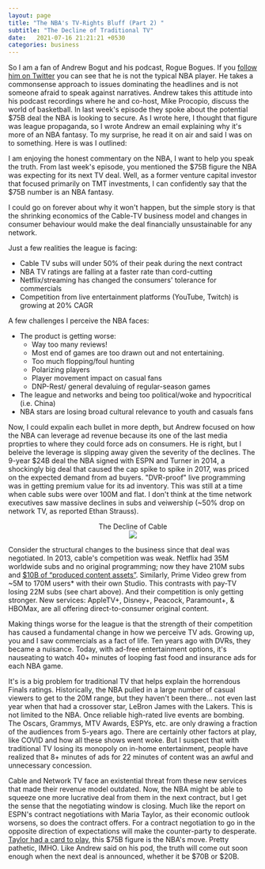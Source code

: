 ```yaml
---
layout: page
title: "The NBA's TV-Rights Bluff (Part 2) "
subtitle: "The Decline of Traditional TV"
date:   2021-07-16 21:21:21 +0530
categories: business
---
```





So I am a fan of Andrew Bogut and his podcast, Rogue Bogues. If you [follow him on Twitter](https://twitter.com/andrewbogut) you can see that he is not the typical NBA player. 
He takes a commonsense approach to issues dominating the headlines and is not someone afraid to speak against narratives. Andrew takes this 
attitude into his podcast recordings where he and co-host, Mike Procopio, discuss the world of basketball. In last week's episode they spoke about 
the potential $75B deal the NBA is looking to secure. As I wrote here, I thought that figure was league propaganda, so I wrote Andrew an email explaining
why it's more of an NBA fantasy. To my surprise, he read it on air and said I was on to something. Here is was I outlined: 


I am enjoying the honest commentary on the NBA, I want to help you speak the truth. From last week's episode, you mentioned the $75B figure the NBA was expecting for its next
TV deal. Well, as a former venture capital investor that focused primarily on TMT investments, I can confidently say that the $75B number is an NBA fantasy. 

I could go on forever about why it won't happen, but the simple story is that the shrinking economics of the Cable-TV business model and changes in consumer
behaviour would make the deal financially unsustainable for any network. 

Just a few realities the league is facing:
* Cable TV subs will under 50% of their peak during the next contract
* NBA TV ratings are falling at a faster rate than cord-cutting
* Netflix/streaming has changed the consumers' tolerance for commercials
* Competition from live entertainment platforms (YouTube, Twitch) is growing at 20% CAGR  

A few challenges I perceive the NBA faces:
* The product is getting worse: 
  * Way too many reviews!
  * Most end of games are too drawn out and not entertaining.
  * Too much flopping/foul hunting
  * Polarizing players
  * Player movement impact on casual fans
  * DNP-Rest/ general devaluing of regular-season games
* The league and networks and being too political/woke and hypocritical (i.e. China)
* NBA stars are losing broad cultural relevance to youth and casuals fans 

Now, I could expalin each bullet in more depth, but Andrew focused on how the NBA can leverage ad revenue because its one of the
last media proprties to where they could force ads on consumers. He is right, but I beleive the leverage is slipping away given the severity of the declines. 
The 9-year $24B deal the NBA signed with ESPN and Turner in 2014, a shockingly big deal that caused the cap spike to spike in 2017, was priced on the expected 
demand from ad buyers. "DVR-proof" live programming was in getting premium value for its ad inventory. This was still at a time when cable subs were over 100M and flat.
I don't think at the time network executives saw massive declines in subs and veiwership (~50% drop on network TV, as reported Ethan Strauss).  

<p align="center">
  The Decline of Cable
  <br>
  <img src="https://picc.io/SxZlvHj.png">
<br>
 </p>

 Consider the structural changes to the business since that deal was negotiated.
 In 2013, cable's competition was weak. Netflix had 35M worldwide subs and no original programming; 
 now they have 210M subs and [$10B of “produced content assets”](https://www.barrons.com/articles/netflix-slows-spending-on-licensed-content-focuses-on-original-programming-51580504424). Similarly, Prime Video grew from ~5M to 170M users* with their own Studio.
 This contrasts with pay-TV losing 22M subs (see chart above). And their competition is only getting stronger. New services: AppleTV+, Disney+,
 Peacock, Paramount+, & HBOMax, are all offering direct-to-consumer original content.  
 
 Making things worse for the league is that the strength of their competition has caused a fundamental change in how we perceive TV ads.
 Growing up, you and I saw commercials as a fact of life. Ten years ago with DVRs, they became a nuisance. 
 Today, with ad-free entertainment options, it's nauseating to watch 40+ minutes of looping fast food and insurance ads for each NBA game. 
 
 It's is a big problem for traditional TV that helps explain the horrendous Finals ratings. Historically, the NBA pulled in a large number of 
 casual viewers to get to the 20M range, but they haven't been there... not even last year when that had a crossover star, LeBron James with the Lakers. 
 This is not limited to the NBA. Once reliable high-rated live events are bombing. The Oscars, Grammys, MTV Awards, ESPYs, etc. are only drawing a fraction 
 of the audiences from 5-years ago. There are certainly other factors at play, like COVID and how all these shows went woke. But I suspect that with traditional 
 TV losing its monopoly on in-home entertainment, people have realized that 8+ minutes of ads for 22 minutes of content was an awful and unnecessary concession.  
 
 Cable and Network TV face an existential threat from these new services that made their revenue model outdated. Now, the NBA might be able to squeeze one more
 lucrative deal from them in the next contract, but I get the sense that the negotiating window is closing. Much like the report on ESPN's contract negotiations 
 with Maria Taylor, as their economic outlook worsens, so does the contract offers. For a contract negotiation to go in the opposite direction of expectations will
 make the counter-party to desperate. [Taylor had a card to play](https://jfm-data.github.io/business/2021/07/04/espn-nichols.html), this $75B figure is the NBA's move. 
 Pretty pathetic, IMHO. Like Andrew said on his pod, the truth will come out soon enough when the next deal is announced, whether it be $70B or $20B.
 
